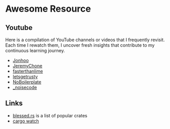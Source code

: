 # Awesome Resource

## Youtube
Here is a compilation of YouTube channels or videos that I frequently revisit. Each time I rewatch them, I uncover fresh insights that contribute to my continuous learning journey.
- <a href="https://www.youtube.com/@jonhoo" target="_blank">Jonhoo</a>
- <a href="https://www.youtube.com/@JeremyChone" target="_blank">JeremyChone</a>
- <a href="https://www.youtube.com/@fasterthanlime" target="_blank">fasterthanlime</a>
- <a href="https://www.youtube.com/@letsgetrusty" target="_blank">letsgetrusty</a>
- <a href="https://www.youtube.com/@NoBoilerplate" target="_blank">NoBoilerplate</a>
- <a href="https://www.youtube.com/@_noisecode" target="_blank">_noisecode</a>


## Links
- <a href="https://blessed.rs/crates" target="_blank">blessed.rs</a> is a list of popular crates
- <a href="https://github.com/watchexec/cargo-watch" target="_blank">cargo watch
